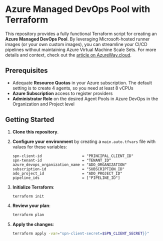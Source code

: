 # Azure Managed DevOps Pool with Terraform

This repository provides a fully functional Terraform script for creating an **Azure Managed DevOps Pool**. By leveraging Microsoft-hosted runner images (or your own custom images), you can streamline your CI/CD pipelines without maintaining Azure Virtual Machine Scale Sets. For more details and context, check out the [article on AzureWay.cloud](https://azureway.cloud/azure-managed-devops-pool-terraform/).

## Prerequisites

- Adequate **Resource Quotas** in your Azure subscription. The default setting is to create 4 agents, so you need at least 8 vCPUs
- **Azure Subscription** access to register providers
- **Administrator Role** on the desired Agent Pools in Azure DevOps in the Organization and Project level

## Getting Started

1. **Clone this repository**.  
2. **Configure your environment** by creating a `main.auto.tfvars` file with values for these variables:

    ```hcl
    spn-client-id                  = "PRINCIPAL_CLIENT_ID"
    spn-tenant-id                  = "TENANT_ID"
    azure_devops_organization_name = "ADO_ORGANIZATION"
    subscription-id                = "SUBSCRIPTION_ID"
    ado_project_id                 = "ADO_PROJECT_ID"
    pipeline_ids                   = ["PIPELINE_ID"]
    ```

3. **Initialize Terraform**:

    ```bash
    terraform init
    ```

4. **Review your plan**:

    ```bash
    terraform plan
    ```

5. **Apply the changes**:

    ```bash
    terraform apply -var="spn-client-secret=$SPN_CLIENT_SECRET}}"
    ```
